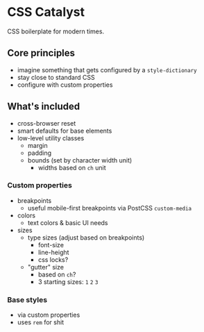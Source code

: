 # CSS Catalyst
CSS boilerplate for modern times.

## Core principles
- imagine something that gets configured by a `style-dictionary`
- stay close to standard CSS
- configure with custom properties

## What's included
- cross-browser reset
- smart defaults for base elements
- low-level utility classes
	- margin
	- padding
	- bounds (set by character width unit)
		- widths based on `ch` unit

### Custom properties
- breakpoints
	- useful mobile-first breakpoints via PostCSS `custom-media`
- colors
	- text colors & basic UI needs
- sizes
	- type sizes (adjust based on breakpoints)
		- font-size
		- line-height
		- css locks?
	- "gutter" size
		- based on `ch`?
		- 3 starting sizes: `1` `2` `3`

### Base styles
- via custom properties
- uses `rem` for shit

